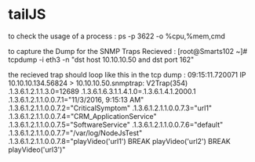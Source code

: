 # tailJS

to check the usage of a process :
ps -p 3622 -o %cpu,%mem,cmd


to capture the Dump for the SNMP Traps Recieved :
[root@Smarts102 ~]# tcpdump -i eth3 -n "dst host 10.10.10.50 and dst port 162"


the recieved trap should loop like this in the tcp dump :
09:15:11.720071 IP 10.10.10.134.56824 > 10.10.10.50.snmptrap:  V2Trap(354)  .1.3.6.1.2.1.1.3.0=12689 .1.3.6.1.6.3.1.1.4.1.0=.1.3.6.1.4.1.2000.1 .1.3.6.1.2.1.1.0.0.7.1="11/3/2016, 9:15:13 AM" .1.3.6.1.2.1.1.0.0.7.2="CriticalSymptom" .1.3.6.1.2.1.1.0.0.7.3="url1" .1.3.6.1.2.1.1.0.0.7.4="CRM_ApplicationService" .1.3.6.1.2.1.1.0.0.7.5="SoftwareService" .1.3.6.1.2.1.1.0.0.7.6="default" .1.3.6.1.2.1.1.0.0.7.7="/var/log/NodeJsTest" .1.3.6.1.2.1.1.0.0.7.8="playVideo('url1') BREAK playVideo('url2') BREAK playVideo('url3')"

